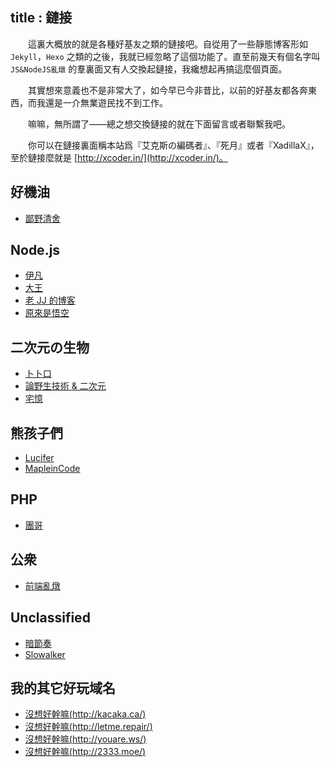 title       : 鏈接
---

　　這裏大概放的就是各種好基友之類的鏈接吧。自從用了一些靜態博客形如 `Jekyll`，`Hexo` 之類的之後，我就已經忽略了這個功能了。直至前幾天有個名字叫 `JS&NodeJS亂燉` 的羣裏面又有人交換起鏈接，我纔想起再搞這麼個頁面。

　　其實想來意義也不是非常大了，如今早已今非昔比，以前的好基友都各奔東西，而我還是一介無業遊民找不到工作。

　　嘛嘛，無所謂了——總之想交換鏈接的就在下面留言或者聯繫我吧。

　　你可以在鏈接裏面稱本站爲『艾克斯の編碼者』、『死月』或者『XadillaX』，至於鏈接麼就是 [http://xcoder.in/](http://xcoder.in/)。

## 好機油

+ [鄙野清舍](http://xgley.cc/)

## Node.js

+ [伊凡](http://77.yt/)
+ [大王](http://huangj.in/)
+ [老 JJ 的博客](http://bg.biedalian.com/)
+ [原來是悟空](http://www.robanlee.com)

## 二次元の生物

+ [卜卜口](http://i.mouto.org/#me)
+ [論野生技術 & 二次元](http://yooooo.us/)
+ [宅憶](http://www.qqntr.com/)

## 熊孩子們

+ [Lucifer](http://ikaros.club/)
+ [MapleinCode](http://mapleincode.com/)

## PHP

+ [團哥](http://crazyphper.com/)

## 公衆

+ [前端亂燉](http://html-js.com/)

## Unclassified

+ [暗節奏](http://darkrhythm.net/)
+ [Slowalker](http://slowalker.gitcafe.com/)

## 我的其它好玩域名

+ [沒想好幹嘛(http://kacaka.ca/)](http://kacaka.ca/)
+ [沒想好幹嘛(http://letme.repair/)](http://letme.repair/)
+ [沒想好幹嘛(http://youare.ws/)](http://youare.ws/)
+ [沒想好幹嘛(http://2333.moe/)](http://2333.moe/)
